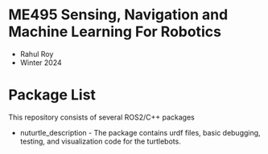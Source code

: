 # ME495 Sensing, Navigation and Machine Learning For Robotics
* Rahul Roy
* Winter 2024
# Package List
This repository consists of several ROS2/C++ packages
- nuturtle_description - The package contains urdf files, basic debugging, testing, and visualization code for the turtlebots.
